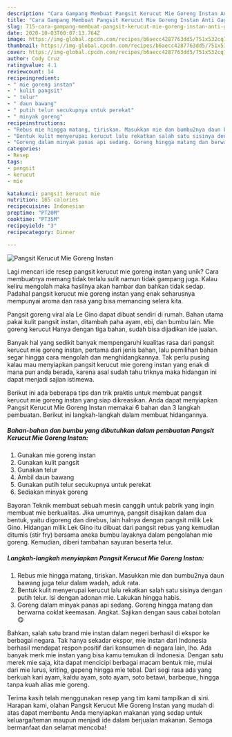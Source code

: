 ```yaml
---
description: "Cara Gampang Membuat Pangsit Kerucut Mie Goreng Instan Anti Gagal"
title: "Cara Gampang Membuat Pangsit Kerucut Mie Goreng Instan Anti Gagal"
slug: 715-cara-gampang-membuat-pangsit-kerucut-mie-goreng-instan-anti-gagal
date: 2020-10-03T00:07:13.764Z
image: https://img-global.cpcdn.com/recipes/b6aecc4287763dd5/751x532cq70/pangsit-kerucut-mie-goreng-instan-foto-resep-utama.jpg
thumbnail: https://img-global.cpcdn.com/recipes/b6aecc4287763dd5/751x532cq70/pangsit-kerucut-mie-goreng-instan-foto-resep-utama.jpg
cover: https://img-global.cpcdn.com/recipes/b6aecc4287763dd5/751x532cq70/pangsit-kerucut-mie-goreng-instan-foto-resep-utama.jpg
author: Cody Cruz
ratingvalue: 4.1
reviewcount: 14
recipeingredient:
- " mie goreng instan"
- " kulit pangsit"
- " telur"
- " daun bawang"
- " putih telur secukupnya untuk perekat"
- " minyak goreng"
recipeinstructions:
- "Rebus mie hingga matang, tiriskan. Masukkan mie dan bumbu2nya daun bawang juga telur dalam wadah, aduk rata."
- "Bentuk kulit menyerupai kerucut lalu rekatkan salah satu sisinya dengan putih telur. Isi dengan adonan mie. Lakukan hingga habis."
- "Goreng dalam minyak panas api sedang. Goreng hingga matang dan berwarna coklat keemasan. Angkat. Sajikan dengan saus cabai botolan😋"
categories:
- Resep
tags:
- pangsit
- kerucut
- mie

katakunci: pangsit kerucut mie 
nutrition: 165 calories
recipecuisine: Indonesian
preptime: "PT20M"
cooktime: "PT35M"
recipeyield: "3"
recipecategory: Dinner

---
```



![Pangsit Kerucut Mie Goreng Instan](https://img-global.cpcdn.com/recipes/b6aecc4287763dd5/751x532cq70/pangsit-kerucut-mie-goreng-instan-foto-resep-utama.jpg)

Lagi mencari ide resep pangsit kerucut mie goreng instan yang unik? Cara membuatnya memang tidak terlalu sulit namun tidak gampang juga. Kalau keliru mengolah maka hasilnya akan hambar dan bahkan tidak sedap. Padahal pangsit kerucut mie goreng instan yang enak seharusnya mempunyai aroma dan rasa yang bisa memancing selera kita.

Pangsit goreng viral ala Le Gino dapat dibuat sendiri di rumah. Bahan utama pakai kulit pangsit instan, ditambah paha ayam, ebi, dan bumbu lain. Mie goreng kerucut Hanya dengan tiga bahan, sudah bisa dijadikan ide jualan.

Banyak hal yang sedikit banyak mempengaruhi kualitas rasa dari pangsit kerucut mie goreng instan, pertama dari jenis bahan, lalu pemilihan bahan segar hingga cara mengolah dan menghidangkannya. Tak perlu pusing kalau mau menyiapkan pangsit kerucut mie goreng instan yang enak di mana pun anda berada, karena asal sudah tahu triknya maka hidangan ini dapat menjadi sajian istimewa.


Berikut ini ada beberapa tips dan trik praktis untuk membuat pangsit kerucut mie goreng instan yang siap dikreasikan. Anda dapat menyiapkan Pangsit Kerucut Mie Goreng Instan memakai 6 bahan dan 3 langkah pembuatan. Berikut ini langkah-langkah dalam membuat hidangannya.

<!--inarticleads1-->

##### Bahan-bahan dan bumbu yang dibutuhkan dalam pembuatan Pangsit Kerucut Mie Goreng Instan:

1. Gunakan  mie goreng instan
1. Gunakan  kulit pangsit
1. Gunakan  telur
1. Ambil  daun bawang
1. Gunakan  putih telur secukupnya untuk perekat
1. Sediakan  minyak goreng


Bayoran Teknik membuat sebuah mesin canggih untuk pabrik yang ingin membuat mie berkualitas. Jika umumnya, pangsit disajikan dalam dua bentuk, yaitu digoreng dan direbus, lain halnya dengan pangsit milik Lek Gino. Hidangan milik Lek Gino itu dibuat dari pangsit rebus yang kemudian ditumis (stir fry) bersama aneka bumbu layaknya dalam pengolahan mie goreng. Kemudian, diberi tambahan sayuran beserta telur. 

<!--inarticleads2-->

##### Langkah-langkah menyiapkan Pangsit Kerucut Mie Goreng Instan:

1. Rebus mie hingga matang, tiriskan. Masukkan mie dan bumbu2nya daun bawang juga telur dalam wadah, aduk rata.
1. Bentuk kulit menyerupai kerucut lalu rekatkan salah satu sisinya dengan putih telur. Isi dengan adonan mie. Lakukan hingga habis.
1. Goreng dalam minyak panas api sedang. Goreng hingga matang dan berwarna coklat keemasan. Angkat. Sajikan dengan saus cabai botolan😋


Bahkan, salah satu brand mie instan dalam negeri berhasil di ekspor ke berbagai negara. Tak hanya sekadar ekspor, mie instan dari Indonesia berhasil mendapat respon positif dari konsumen di negara lain, lho. Ada banyak merk mie instan yang bisa kamu temukan di Indonesia. Dengan satu merek mie saja, kita dapat mencicipi berbagai macam bentuk mie, mulai dari mie lurus, kriting, gepeng hingga mie tebal. Dari segi rasa ada yang berkuah kari ayam, kaldu ayam, soto ayam, soto betawi, barbeque, hingga tanpa kuah alias mie goreng. 

Terima kasih telah menggunakan resep yang tim kami tampilkan di sini. Harapan kami, olahan Pangsit Kerucut Mie Goreng Instan yang mudah di atas dapat membantu Anda menyiapkan makanan yang sedap untuk keluarga/teman maupun menjadi ide dalam berjualan makanan. Semoga bermanfaat dan selamat mencoba!
